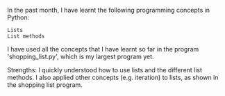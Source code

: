 In the past month, I have learnt the following programming concepts in Python:

    Lists
    List methods

I have used all the concepts that I have learnt so far in the program 'shopping_list.py', which is my largest program yet.

Strengths: I quickly understood how to use lists and the different list methods. I also applied other concepts (e.g. iteration) to lists, as shown in the shopping list program.
